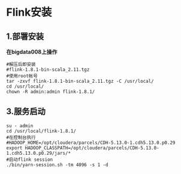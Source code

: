 Flink安装
================================================================================
## 1.部署安装
**在bigdata008上操作**
```shell
#解压后即安装
#flink-1.8.1-bin-scala_2.11.tgz
#使用root帐号
tar -zxvf flink-1.8.1-bin-scala_2.11.tgz -C /usr/local/
cd /usr/local/
chown -R admin:admin flink-1.8.1/
```

## 3.服务启动
```shell
su - admin
cd /usr/local/flink-1.8.1/
#在控制台执行
#HADOOP_HOME=/opt/cloudera/parcels/CDH-5.13.0-1.cdh5.13.0.p0.29
export HADOOP_CLASSPATH=/opt/cloudera/parcels/CDH-5.13.0-1.cdh5.13.0.p0.29/jars/*
#启动flink session
./bin/yarn-session.sh -tm 4096 -s 1 -d 
```